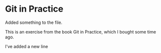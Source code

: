 Git in Practice
===============

Added something to the file.

This is an exercise from the book Git in Practice, which I bought some time ago.

I've added a new line
